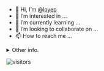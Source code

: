 - 👋 Hi, I’m [@loyep](https://github.com/loyep)
- 👀 I’m interested in ...
- 🌱 I’m currently learning ...
- 💞️ I’m looking to collaborate on ...
- 📫 How to reach me ...

<details>
  <summary>Other info.</summary>
  <br>

<!--START_SECTION:waka-->

```text
Vue.js       20 hrs 19 mins  █████████████████▒░░░░░░░   69.79 %
TypeScript   3 hrs 57 mins   ███▒░░░░░░░░░░░░░░░░░░░░░   13.59 %
JSON         1 hr 58 mins    █▓░░░░░░░░░░░░░░░░░░░░░░░   06.81 %
JavaScript   1 hr 41 mins    █▒░░░░░░░░░░░░░░░░░░░░░░░   05.80 %
Git Config   23 mins         ▒░░░░░░░░░░░░░░░░░░░░░░░░   01.33 %
Other        19 mins         ▒░░░░░░░░░░░░░░░░░░░░░░░░   01.09 %
```

<!--END_SECTION:waka-->

</details>

![visitors](https://visitor-badge.glitch.me/badge?page_id=loyep.loyep)

